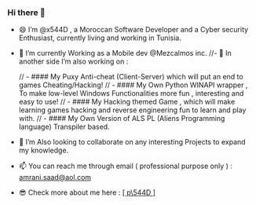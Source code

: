 ### Hi there 👋

- 😄 I’m @x544D , a Moroccan Software Developer and a Cyber security Enthusiast, currently living and working in Tunisia.
- 🌱 I’m currently Working as a Mobile dev @Mezcalmos inc.
//- 🔭 In another side I’m also working on :

   // - #### My Puxy Anti-cheat (Client-Server) which will put an end to games Cheating/Hacking!
   // - #### My Own Python WINAPI wrapper , To make low-level Windows Functionalities more fun , interesting and easy to use!
   // - #### My Hacking themed Game , which will make learning games hacking and reverse engineering fun to learn and play with.
   // - #### My Own Version of ALS PL (Aliens Programming language) Transpiler based.

- 💞️ I’m Also looking to collaborate on any interesting Projects to expand my knowledge.
- 📫 You can reach me through email ( professional purpose only ) : amrani.saad@aol.com
- 😎 Check more about me here : <a href="https://x544d.github.io" target="_blank">[ p\544D ]</a>
